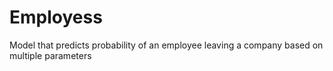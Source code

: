 # Employess
Model that predicts probability of an employee leaving a company based on multiple parameters
